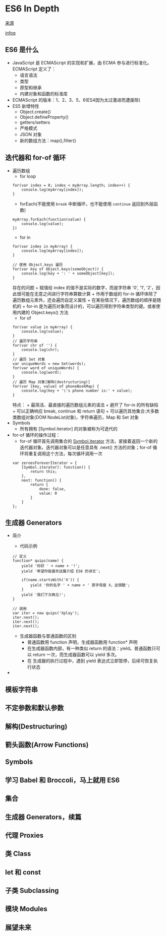 
# ES6 In Depth
[来源](https://hacks.mozilla.org/category/es6-in-depth/)

[infoq](http://www.infoq.com/cn/es6-in-depth/)

## ES6 是什么
* JavaScript 是 ECMAScript 的实现和扩展，由 ECMA 参与进行标准化。ECMAScript 定义了：
    - 语言语法
    - 类型
    - 原型和继承
    - 内建对象和函数的标准库
* ECMAScript 的版本：1、2、3、5、6(ES4因为太过激进而遭废除)
* ES5 新增特性
    - Object.create()
    - Object.defineProperty()
    - getters/setters
    - 严格模式
    - JSON 对象
    - 新的数组方法：map(),filter()

## 迭代器和 for-of 循环
* 遍历数组
    - for loop
    ```
    for(var index = 0; index < myArray.length; index++) {
        console.log(myArray[index]);
    }
    ```
    - forEach(不能使用 `break` 中断循环，也不能使用 `continue` 返回到外层函数)
    ```
    myArray.forEach(function(value) {
        console.log(value);
    })
    ```
    - for in
    ```
    for(var index in myArray) {
        console.log(myArray[index]);
    }

    // 使用 Object.keys 遍历
    for(var key of Object.keys(someObject)) {
        console.log(key + ': ' + someObject[key]);
    }
    ```
    存在的问题
        + 赋值给 index 的值不是实际的数字，而是字符串 '0', '1', '2'，因此很可能在无意之间进行字符串算数计算
        + 作用于数组的 for-in 循环体除了遍历数组元素外，还会遍历自定义属性
        + 在某些情况下，遍历数组的顺序是随机的
        + for-in 是为遍历对象而设计的，可以遍历得到字符串类型的键。或者使用内建的 Object.keys() 方法
    - for of
    ```
    for(var value in myArray) {
        console.log(value);
    }
    // 遍历字符串
    for(var chr of '') {
        console.log(chr);
    }
    // 遍历 Set 对象
    var uniqueWords = new Set(words);
    for(var word of uniqueWords) {
        console.log(word);
    }
    // 遍历 Map 对象[解构(destructuring)]
    for(var [key, value] of phoneBookMap) {
        console.log(key + '\'s phone number is:' + value);
    }
    ```
    特点：
        + 最简洁、最直接的遍历数组元素的语法
        + 避开了 for-in 的所有缺陷
        + 可以正确响应 break, continue 和 return 语句
        + 可以遍历其他集合:大多数类数组对象(DOM NodeList对象)，字符串遍历，Map 和 Set 对象
* Symbols
    - 所有拥有 [Symbol.iterator] 的对象被称为可迭代的
* for-of 循环的操作过程：
    - for-of 循环首先调用集合的 [Symbol.iterator]() 方法，紧接着返回一个新的迭代器对象。迭代器对象可以是任意具有 .next() 方法的对象；for-of 循环将重复调用这个方法，每次循环调用一次
    ```
    var zeroesForeverIterator = {
        [Symbol.iterator]: function() {
            return this;
        },
        next: function() {
            return {
                done: false,
                value: 0
            }
        }
    };
    ```

## 生成器 Generators
* 简介
    - 代码示例
    ```
    // 定义
    function* quips(name) {
        yield '你好 ' + name + '!';
        yield '希望你能喜欢这篇介绍 ES6 的译文';

        if(name.startsWith('X')) {
            yield '你的名字 ' + name + ' 首字母是 X，这很酷';
        }
        yield '我们下次再见!';
    }

    // 调用
    var iter = new quips('Xplay');
    iter.next();
    iter.next();
    iter.next();
    ```
    - 生成器函数与普通函数的区别
        + 普通函数用 function 声明，生成器函数用 function* 声明
        + 在生成器函数内部，有一种类似 return 的语法：yield。普通函数只可以 return 一次，而生成器函数可以 yield 多次。
        + 在 生成器的执行过程中，遇到 yield 表达式立即暂停，后续可恢复执行状态

* 
## 模板字符串
## 不定参数和默认参数
## 解构(Destructuring)
## 箭头函数(Arrow Functions)
## Symbols
## 学习 Babel 和 Broccoli，马上就用 ES6
## 集合
## 生成器 Generators，续篇
## 代理 Proxies
## 类 Class
## let 和 const
## 子类 Subclassing
## 模块 Modules
## 展望未来
